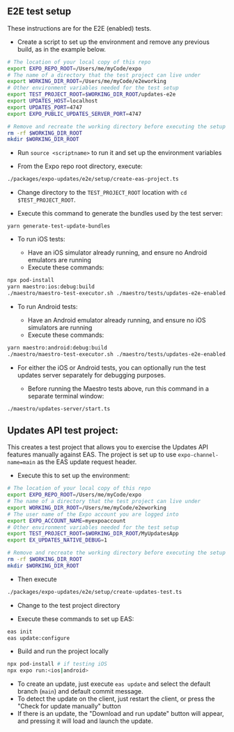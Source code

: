 ## E2E test setup

These instructions are for the E2E (enabled) tests.

- Create a script to set up the environment and remove any previous build, as in the example below.

```bash
# The location of your local copy of this repo
export EXPO_REPO_ROOT=/Users/me/myCode/expo
# The name of a directory that the test project can live under
export WORKING_DIR_ROOT=/Users/me/myCode/e2eworking
# Other environment variables needed for the test setup
export TEST_PROJECT_ROOT=$WORKING_DIR_ROOT/updates-e2e
export UPDATES_HOST=localhost
export UPDATES_PORT=4747
export EXPO_PUBLIC_UPDATES_SERVER_PORT=4747

# Remove and recreate the working directory before executing the setup
rm -rf $WORKING_DIR_ROOT
mkdir $WORKING_DIR_ROOT
```

- Run `source <scriptname>` to run it and set up the environment variables

- From the Expo repo root directory, execute:

```bash
./packages/expo-updates/e2e/setup/create-eas-project.ts
```

- Change directory to the `TEST_PROJECT_ROOT` location with `cd $TEST_PROJECT_ROOT`.

- Execute this command to generate the bundles used by the test server:

```
yarn generate-test-update-bundles
```

- To run iOS tests:

  - Have an iOS simulator already running, and ensure no Android emulators are running
  - Execute these commands:

```bash
npx pod-install
yarn maestro:ios:debug:build
./maestro/maestro-test-executor.sh ./maestro/tests/updates-e2e-enabled.yml ios debug
```

- To run Android tests:

  - Have an Android emulator already running, and ensure no iOS simulators are running
  - Execute these commands:

```bash
yarn maestro:android:debug:build
./maestro/maestro-test-executor.sh ./maestro/tests/updates-e2e-enabled.yml android debug
```

- For either the iOS or Android tests, you can optionally run the test updates server separately for debugging purposes.

  - Before running the Maestro tests above, run this command in a separate terminal window:

```bash
./maestro/updates-server/start.ts
```

## Updates API test project:

This creates a test project that allows you to exercise the Updates API features manually against EAS. The project is set up to use `expo-channel-name=main` as the EAS update request header.

- Execute this to set up the environment:

```bash
# The location of your local copy of this repo
export EXPO_REPO_ROOT=/Users/me/myCode/expo
# The name of a directory that the test project can live under
export WORKING_DIR_ROOT=/Users/me/myCode/e2eworking
# The user name of the Expo account you are logged into
export EXPO_ACCOUNT_NAME=myexpoaccount
# Other environment variables needed for the test setup
export TEST_PROJECT_ROOT=$WORKING_DIR_ROOT/MyUpdatesApp
export EX_UPDATES_NATIVE_DEBUG=1

# Remove and recreate the working directory before executing the setup
rm -rf $WORKING_DIR_ROOT
mkdir $WORKING_DIR_ROOT
```

- Then execute

```bash
./packages/expo-updates/e2e/setup/create-updates-test.ts
```

- Change to the test project directory

- Execute these commands to set up EAS:

```bash
eas init
eas update:configure
```

- Build and run the project locally

```bash
npx pod-install # if testing iOS
npx expo run:<ios|android>
```

- To create an update, just execute `eas update` and select the default branch (`main`) and default commit message.
- To detect the update on the client, just restart the client, or press the "Check for update manually" button
- If there is an update, the "Download and run update" button will appear, and pressing it will load and launch the update.
